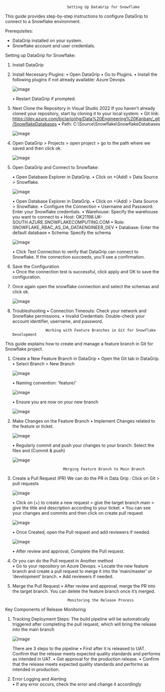                                 Setting Up DataGrip for Snowflake

This guide provides step-by-step instructions to configure DataGrip to connect to a Snowflake environment.
 
Prerequisites:
- DataGrip installed on your system.
- Snowflake account and user credentials.
 
Setting up DataGrip for Snowflake:

1.	Install DataGrip
   
2.	Install Necessary Plugins:
     •	Open DataGrip
     •	Go to Plugins.
     •	Install the following plugins if not already available:
            Azure Devops
  	
  	![image](https://github.com/user-attachments/assets/f4e5ac75-5590-420c-b6d3-daeb79188640)
  	
     •	Restart DataGrip if prompted.
  	
3.  Next Clone the Repository in Visual Studio 2022
     If you haven’t already cloned your repository, start by cloning it to your local system:
     •	Git link:  https://dev.azure.com/biclarionhg/Data%20Engineering%20Kanban/_git/SnowflakeDatabases 
     •	Path: C:\Source\Snowflake\SnowflakeDatabases
    
    ![image](https://github.com/user-attachments/assets/f949ad0f-e28e-4c32-ad2f-846c2cf539de)
    
4. Open DataGrip > Projects > open project > go to the path where we saved and then click ok. 

   ![image](https://github.com/user-attachments/assets/af73b550-e007-4649-a93c-7906a976f18a)

    
5. Open DataGrip and Connect to Snowflake:
   
     •	Open Database Explorer in DataGrip.
     •	Click on +(Add) > Data Source > Snowflake.

   
   ![image](https://github.com/user-attachments/assets/336d6b4f-a810-4f62-a4cd-931810546b63)

     •	Open Database Explorer in DataGrip.
     •	Click on +(Add) > Data Source > Snowflake.
     •	Configure the Connection
     •	Username and Password: Enter your Snowflake credentials.
     •	Warehouse: Specify the warehouse you want to connect to 
     •	Host: OK21198.UK-SOUTH.AZURE.SNOWFLAKECOMPUTING.COM
     •	Role: SNOWFLAKE_RBAC_AS_DA_DATAENGINEER_DEV
     •	Database: Enter the default database 
     •	Schema: Specify the schema
   
   
   ![image](https://github.com/user-attachments/assets/92c42e61-1889-4d6d-9b92-c5c8027ac606)

   
    •	Click Test Connection to verify that DataGrip can connect to Snowflake. If the connection succeeds, you’ll see a confirmation.
   
6. Save the Configuration  
    •	Once the connection test is successful, click apply and OK to save the configuration.

   
7. Once again open the snowflake connection and select the schemas and click ok.

   
   ![image](https://github.com/user-attachments/assets/2f1bce4e-facf-42eb-9fc1-76090ebc4d0e)


   
8. Troubleshooting
    •	Connection Timeouts: Check your network and Snowflake permissions.
    •	Invalid Credentials: Double-check your account identifier, username, and password.

                      Working with Feature Branches in Git for Snowflake Development
    
 This guide explains how to create and manage a feature branch in Git for Snowflake project.

1. Create a New Feature Branch in DataGrip
   •	Open the Git tab in DataGrip.
   •	Select Branch > New Branch
   

   ![image](https://github.com/user-attachments/assets/0f3d29a4-ec6e-433a-8427-9240a6544bf7)


   •	Naming convention: ‘feature/<feature-name>’
   
   
   ![image](https://github.com/user-attachments/assets/bb87a66e-638d-4678-b813-04bc6c0a9fae)
   
   
   •	Ensure you are now on your new branch
   
   
   ![image](https://github.com/user-attachments/assets/f97437c4-2d1c-4882-a193-eac27a8c1012)

   
2. Make Changes on the Feature Branch 
   •	Implement Changes related to the feature or ticket.

   
   ![image](https://github.com/user-attachments/assets/ed62c10a-c3b9-4eb7-abee-fb4c44f0cb9b)

   
   •	Regularly commit and push your changes to your branch:
       Select the files and (Commit & push)

   
   ![image](https://github.com/user-attachments/assets/d950a041-c66e-4cf9-8d34-edcc5ed36704)

   

                              Merging Feature Branch to Main Branch
   
1. Create a Pull Request (PR)
    We can do the PR in Data Grip : Click on Git > pull requests

   
   ![image](https://github.com/user-attachments/assets/e9ba7e16-8252-43b5-9d7a-11a6c47f1c8b)
   

   •	Click on (+) to create a new request > give the target branch main > give the title and description according to your ticket.
   •	You can see your changes and commits and then click on create pull request

   ![image](https://github.com/user-attachments/assets/88347c61-29ec-46a5-a2d5-405c211ccf85)

   •	 Once Created, open the Pull request and add reviewers if needed.

   ![image](https://github.com/user-attachments/assets/37c188c6-3cf7-4562-8a92-81ddd8abc6ca)

   •	 After review and approval, Complete the Pull request.


2. Or you can do the Pull request in Another method  
   •	Go to your repository on Azure Devops.
   •	Locate the new feature branch and create a pull request to merge it into the ‘main/master’ or ‘development’ branch.
   •	Add reviewers if needed.
   
3. Merge the Pull Request
   •	After review and approval, merge the PR into the target branch. You can delete the feature branch once it’s merged. 

                                Monitoring the Release Process

Key Components of Release Monitoring

1. Tracking Deployment Steps: The build pipeline will be automatically triggered after completing the pull request, which will bring the release into the main branch

   
   ![image](https://github.com/user-attachments/assets/5cb58787-eb5f-40b7-87b9-087d3fb036da)
   
   
   There are 3 steps to the pipeline
   •	First after it is released to UAT. Confirm that the release meets expected quality standards and performs as intended in UAT.
   •	Get approval for the production release.
   •	Confirm that the release meets expected quality standards and performs as intended in production.
   
2. Error Logging and Alerting  
   •	If any error occurs, check the error and change it accordingly


   












     

